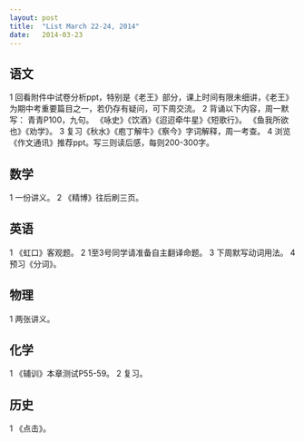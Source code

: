 ```yaml
---
layout: post
title:  "List March 22-24, 2014"
date:   2014-03-23
---
```

语文
----
1 回看附件中试卷分析ppt，特别是《老王》部分，课上时间有限未细讲，《老王》为期中考重要篇目之一，若仍存有疑问，可下周交流。
2 背诵以下内容，周一默写：
青青P100，九句。
《咏史》《饮酒》《迢迢牵牛星》《短歌行》。
《鱼我所欲也》《劝学》。
3 复习《秋水》《庖丁解牛》《察今》字词解释，周一考查。
4 浏览《作文通讯》推荐ppt。写三则读后感，每则200-300字。

数学
----
1 一份讲义。
2 《精博》往后刷三页。

英语
----
1 《虹口》客观题。
2 1至3号同学请准备自主翻译命题。
3 下周默写动词用法。
4 预习《分词》。

物理
----
1 两张讲义。

化学
----
1 《辅训》本章测试P55-59。
2 复习。

历史
----
1 《点击》。